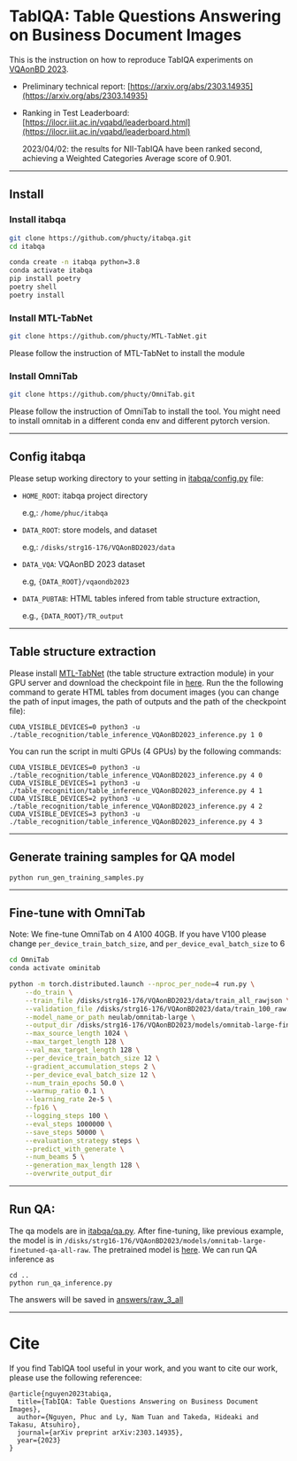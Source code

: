 # TabIQA: Table Questions Answering on Business Document Images

This is the instruction on how to reproduce TabIQA experiments on [VQAonBD 2023](https://ilocr.iiit.ac.in/vqabd/index.html).

- Preliminary technical report: [https://arxiv.org/abs/2303.14935](https://arxiv.org/abs/2303.14935)
- Ranking in Test Leaderboard: [https://ilocr.iiit.ac.in/vqabd/leaderboard.html](https://ilocr.iiit.ac.in/vqabd/leaderboard.html)

    2023/04/02: the results for NII-TabIQA have been ranked second, achieving a Weighted Categories Average score of 0.901.

***


## Install
### Install itabqa
```bash
git clone https://github.com/phucty/itabqa.git
cd itabqa

conda create -n itabqa python=3.8
conda activate itabqa
pip install poetry
poetry shell
poetry install
```
### Install MTL-TabNet
```bash
git clone https://github.com/phucty/MTL-TabNet.git
```
Please follow the instruction of MTL-TabNet to install the module

### Install OmniTab
```bash
git clone https://github.com/phucty/OmniTab.git
```
Please follow the instruction of OmniTab to install the tool. You might need to install omnitab in a different conda env and different pytorch version.
***

## Config itabqa

Please setup working directory to your setting in [itabqa/config.py](itabqa/config.py) file:
- `HOME_ROOT`: itabqa project directory

    e.g,: `/home/phuc/itabqa`
- `DATA_ROOT`: store models, and dataset
    
    e.g,: `/disks/strg16-176/VQAonBD2023/data`
- `DATA_VQA`: VQAonBD 2023 dataset
    
    e.g, `{DATA_ROOT}/vqaondb2023`
- `DATA_PUBTAB`: HTML tables infered from table structure extraction, 
    
    e.g., `{DATA_ROOT}/TR_output`

***

## Table structure extraction

Please install [MTL-TabNet](https://github.com/namtuanly/MTL-TabNet) (the table structure extraction module) in your GPU server and download the checkpoint file in [here](https://drive.google.com/file/d/1pnEeGb8rijCLyK2JgyxTz-UuRWmMt7Xh/view?usp=share_link).
Run the the following command to gerate HTML tables from document images (you can change the path of input images, the path of outputs and the path of the checkpoint file):
```
CUDA_VISIBLE_DEVICES=0 python3 -u ./table_recognition/table_inference_VQAonBD2023_inference.py 1 0
```
You can run the script in multi GPUs (4 GPUs) by the following commands:
```
CUDA_VISIBLE_DEVICES=0 python3 -u ./table_recognition/table_inference_VQAonBD2023_inference.py 4 0
CUDA_VISIBLE_DEVICES=1 python3 -u ./table_recognition/table_inference_VQAonBD2023_inference.py 4 1
CUDA_VISIBLE_DEVICES=2 python3 -u ./table_recognition/table_inference_VQAonBD2023_inference.py 4 2
CUDA_VISIBLE_DEVICES=3 python3 -u ./table_recognition/table_inference_VQAonBD2023_inference.py 4 3
```
***
## Generate training samples for QA model
```
python run_gen_training_samples.py
```
***
## Fine-tune with OmniTab
Note: We fine-tune OmniTab on 4 A100 40GB. If you have V100 please change `per_device_train_batch_size`, and `per_device_eval_batch_size` to 6
```bash
cd OmniTab
conda activate ominitab

python -m torch.distributed.launch --nproc_per_node=4 run.py \
    --do_train \
    --train_file /disks/strg16-176/VQAonBD2023/data/train_all_rawjson \
    --validation_file /disks/strg16-176/VQAonBD2023/data/train_100_raw.json \
    --model_name_or_path neulab/omnitab-large \
    --output_dir /disks/strg16-176/VQAonBD2023/models/omnitab-large-finetuned-qa-all-raw \
    --max_source_length 1024 \
    --max_target_length 128 \
    --val_max_target_length 128 \
    --per_device_train_batch_size 12 \
    --gradient_accumulation_steps 2 \
    --per_device_eval_batch_size 12 \
    --num_train_epochs 50.0 \
    --warmup_ratio 0.1 \
    --learning_rate 2e-5 \
    --fp16 \
    --logging_steps 100 \
    --eval_steps 1000000 \
    --save_steps 50000 \
    --evaluation_strategy steps \
    --predict_with_generate \
    --num_beams 5 \
    --generation_max_length 128 \
    --overwrite_output_dir
```

***
## Run QA:
The qa models are in [itabqa/qa.py](itabqa/qa.py).
After fine-tuning, like previous example, the model is in `/disks/strg16-176/VQAonBD2023/models/omnitab-large-finetuned-qa-all-raw`.
The pretrained model is [here](https://drive.google.com/file/d/1Shch5gdtjv5IGWsY0uXAJ4BNOXnJqcjS/view).
We can run QA inference as
```
cd ..
python run_qa_inference.py
```
The answers will be saved in [answers/raw_3_all](answers/raw_3_all)
***

# Cite

If you find TabIQA tool useful in your work, and you want to cite our work, please use the following referencee:
```
@article{nguyen2023tabiqa,
  title={TabIQA: Table Questions Answering on Business Document Images},
  author={Nguyen, Phuc and Ly, Nam Tuan and Takeda, Hideaki and Takasu, Atsuhiro},
  journal={arXiv preprint arXiv:2303.14935},
  year={2023}
}
```
